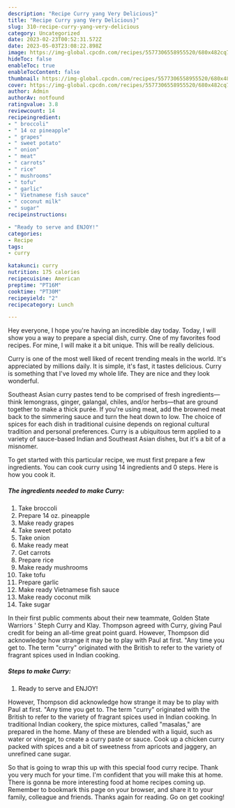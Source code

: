 ```yaml
---
description: "Recipe Curry yang Very Delicious}"
title: "Recipe Curry yang Very Delicious}"
slug: 310-recipe-curry-yang-very-delicious
category: Uncategorized
date: 2023-02-23T00:52:31.572Z
date: 2023-05-03T23:08:22.898Z
image: https://img-global.cpcdn.com/recipes/5577306558955520/680x482cq70/curry-recipe-main-photo.jpg
hideToc: false
enableToc: true
enableTocContent: false
thumbnail: https://img-global.cpcdn.com/recipes/5577306558955520/680x482cq70/curry-recipe-main-photo.jpg
cover: https://img-global.cpcdn.com/recipes/5577306558955520/680x482cq70/curry-recipe-main-photo.jpg
author: Admin
authorAv: notfound
ratingvalue: 3.8
reviewcount: 14
recipeingredient:
- " broccoli"
- " 14 oz pineapple"
- " grapes"
- " sweet potato"
- " onion"
- " meat"
- " carrots"
- " rice"
- " mushrooms"
- " tofu"
- " garlic"
- " Vietnamese fish sauce"
- " coconut milk"
- " sugar"
recipeinstructions:

- "Ready to serve and ENJOY!"
categories:
- Recipe
tags:
- curry

katakunci: curry 
nutrition: 175 calories
recipecuisine: American
preptime: "PT16M"
cooktime: "PT30M"
recipeyield: "2"
recipecategory: Lunch

---
```



Hey everyone, I hope you're having an incredible day today. Today, I will show you a way to prepare a special dish, curry. One of my favorites food recipes. For mine, I will make it a bit unique. This will be really delicious.

Curry is one of the most well liked of recent trending meals in the world. It's appreciated by millions daily. It is simple, it's fast, it tastes delicious. Curry is something that I've loved my whole life. They are nice and they look wonderful.

Southeast Asian curry pastes tend to be comprised of fresh ingredients—think lemongrass, ginger, galangal, chiles, and/or herbs—that are ground together to make a thick purée. If you&#39;re using meat, add the browned meat back to the simmering sauce and turn the heat down to low. The choice of spices for each dish in traditional cuisine depends on regional cultural tradition and personal preferences. Curry is a ubiquitous term applied to a variety of sauce-based Indian and Southeast Asian dishes, but it&#39;s a bit of a misnomer.


To get started with this particular recipe, we must first prepare a few ingredients. You can cook curry using 14 ingredients and 0 steps. Here is how you cook it.

<!--inarticleads1-->

##### The ingredients needed to make Curry:

1. Take  broccoli
1. Prepare  14 oz. pineapple
1. Make ready  grapes
1. Take  sweet potato
1. Take  onion
1. Make ready  meat
1. Get  carrots
1. Prepare  rice
1. Make ready  mushrooms
1. Take  tofu
1. Prepare  garlic
1. Make ready  Vietnamese fish sauce
1. Make ready  coconut milk
1. Take  sugar


In their first public comments about their new teammate, Golden State Warriors &#39; Steph Curry and Klay. Thompson agreed with Curry, giving Paul credit for being an all-time great point guard. However, Thompson did acknowledge how strange it may be to play with Paul at first. &#34;Any time you get to. The term &#34;curry&#34; originated with the British to refer to the variety of fragrant spices used in Indian cooking. 

<!--inarticleads2-->

##### Steps to make Curry:


1. Ready to serve and ENJOY!

However, Thompson did acknowledge how strange it may be to play with Paul at first. &#34;Any time you get to. The term &#34;curry&#34; originated with the British to refer to the variety of fragrant spices used in Indian cooking. In traditional Indian cookery, the spice mixtures, called &#34;masalas,&#34; are prepared in the home. Many of these are blended with a liquid, such as water or vinegar, to create a curry paste or sauce. Cook up a chicken curry packed with spices and a bit of sweetness from apricots and jaggery, an unrefined cane sugar. 

So that is going to wrap this up with this special food curry recipe. Thank you very much for your time. I'm confident that you will make this at home. There is gonna be more interesting food at home recipes coming up. Remember to bookmark this page on your browser, and share it to your family, colleague and friends. Thanks again for reading. Go on get cooking!
